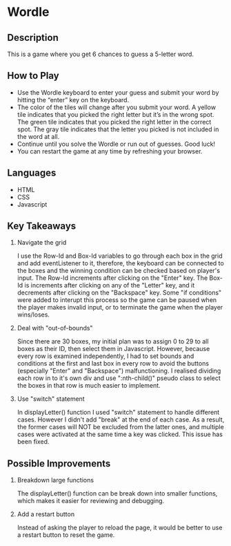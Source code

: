 # Wordle

## Description

This is a game where you get 6 chances to guess a 5-letter word.

## How to Play

- Use the Wordle keyboard to enter your guess and submit your word by hitting the “enter” key on the keyboard.
- The color of the tiles will change after you submit your word. A yellow tile indicates that you picked the right letter but it’s in the wrong spot. The green tile indicates that you picked the right letter in the correct spot. The gray tile indicates that the letter you picked is not included in the word at all.
- Continue until you solve the Wordle or run out of guesses. Good luck!
- You can restart the game at any time by refreshing your browser.

## Languages

- HTML
- CSS
- Javascript

## Key Takeaways

1. Navigate the grid

   I use the Row-Id and Box-Id variables to go through each box in the grid and add eventListener to it, therefore, the keyboard can be connected to the boxes and the winning condition can be checked based on player's input. The Row-Id increments after clicking on the "Enter" key. The Box-Id is increments after clicking on any of the "Letter" key, and it decrements after clicking on the "Backspace" key. Some "if conditions" were added to interupt this process so the game can be paused when the player makes invalid input, or to terminate the game when the player wins/loses.

2. Deal with "out-of-bounds"

   Since there are 30 boxes, my initial plan was to assign 0 to 29 to all boxes as their ID, then select them in Javascript. However, because every row is examined independently, I had to set bounds and conditions at the first and last box in every row to avoid the buttons (especially "Enter" and "Backspace") malfunctioning. I realised dividing each row in to it's own div and use ":nth-child()" pseudo class to select the boxes in that row is much easier to implement.

3. Use "switch" statement

   In displayLetter() function I used "switch" statement to handle different cases. However I didn't add "break" at the end of each case. As a result, the former cases will NOT be excluded from the latter ones, and multiple cases were activated at the same time a key was clicked. This issue has been fixed.

## Possible Improvements

1. Breakdown large functions

   The displayLetter() function can be break down into smaller functions, which makes it easier for reviewing and debugging.

2. Add a restart button

   Instead of asking the player to reload the page, it would be better to use a restart button to reset the game.
